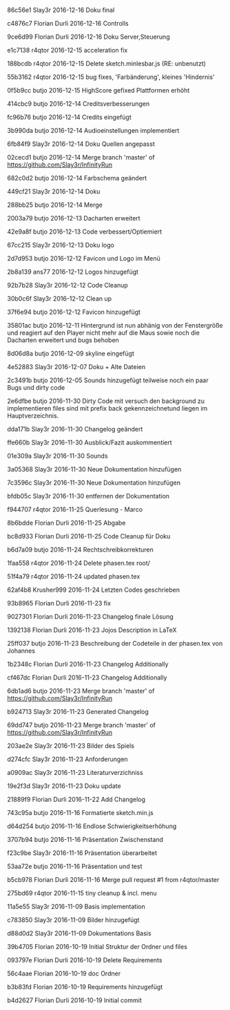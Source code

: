 86c56e1 Slay3r        2016-12-16 Doku final

c4876c7 Florian Durli 2016-12-16 Controlls

9ce6d99 Florian Durli 2016-12-16 Doku Server,Steuerung

e1c7138 r4qtor        2016-12-15 acceleration fix

188bcdb r4qtor        2016-12-15 Delete sketch.minlesbar.js (RE: unbenutzt)

55b3162 r4qtor        2016-12-15 bug fixes, 'Farbänderung', kleines 'Hindernis'

0f5b9cc butjo         2016-12-15 HighScore gefixed Plattformen erhöht

414cbc9 butjo         2016-12-14 Creditsverbesserungen

fc96b76 butjo         2016-12-14 Credits eingefügt

3b990da butjo         2016-12-14 Audioeinstellungen implementiert

6fb84f9 Slay3r        2016-12-14 Doku Quellen angepasst

02cecd1 butjo         2016-12-14 Merge branch 'master' of https://github.com/Slay3r/InfinityRun

682c0d2 butjo         2016-12-14 Farbschema geändert

449cf21 Slay3r        2016-12-14 Doku

288bb25 butjo         2016-12-14 Merge

2003a79 butjo         2016-12-13 Dacharten erweitert

42e9a8f butjo         2016-12-13 Code verbessert/Optiemiert

67cc215 Slay3r        2016-12-13 Doku logo

2d7d953 butjo         2016-12-12 Favicon und Logo im Menü

2b8a139 ans77         2016-12-12 Logos hinzugefügt

92b7b28 Slay3r        2016-12-12 Code Cleanup

30b0c6f Slay3r        2016-12-12 Clean up

37f6e94 butjo         2016-12-12 Favicon hinzugefügt

35801ac butjo         2016-12-11 Hintergrund ist nun abhänig von der Fenstergröße und reagiert auf den Player nicht mehr auf die Maus sowie noch die Dacharten erweitert und bugs behoben

8d06d8a butjo         2016-12-09 skyline eingefügt

4e52883 Slay3r        2016-12-07 Doku + Alte Dateien

2c3491b butjo         2016-12-05 Sounds hinzugefügt teilweise noch ein paar Bugs und dirty code

2e6dfbe butjo         2016-11-30 Dirty Code mit versuch den background zu implementieren files sind mit prefix back gekennzeichnetund liegen im Hauptverzeichnis.

dda171b Slay3r        2016-11-30 Changelog geändert

ffe660b Slay3r        2016-11-30 Ausblick/Fazit auskommentiert

01e309a Slay3r        2016-11-30 Sounds

3a05368 Slay3r        2016-11-30 Neue Dokumentation hinzufügen

7c3596c Slay3r        2016-11-30 Neue Dokumentation hinzufügen

bfdb05c Slay3r        2016-11-30 entfernen der Dokumentation

f944707 r4qtor        2016-11-25 Querlesung - Marco

8b6bdde Florian Durli 2016-11-25 Abgabe

bc8d933 Florian Durli 2016-11-25 Code Cleanup für Doku

b6d7a09 butjo         2016-11-24 Rechtschreibkorrekturen

1faa558 r4qtor        2016-11-24 Delete phasen.tex root/

51f4a79 r4qtor        2016-11-24 updated phasen.tex

62af4b8 Krusher999    2016-11-24 Letzten Codes geschrieben

93b8965 Florian Durli 2016-11-23 fix

9027301 Florian Durli 2016-11-23 Changelog finale Lösung

1392138 Florian Durli 2016-11-23 Jojos Description in LaTeX

25ff037 butjo         2016-11-23 Beschreibung der Codeteile in der phasen.tex von Johannes

1b2348c Florian Durli 2016-11-23 Changelog Additionally

cf467dc Florian Durli 2016-11-23 Changelog Additionally

6db1ad6 butjo         2016-11-23 Merge branch 'master' of https://github.com/Slay3r/InfinityRun

b924713 Slay3r        2016-11-23 Generated Changelog

69dd747 butjo         2016-11-23 Merge branch 'master' of https://github.com/Slay3r/InfinityRun

203ae2e Slay3r        2016-11-23 Bilder des Spiels

d274cfc Slay3r        2016-11-23 Anforderungen

a0909ac Slay3r        2016-11-23 Literaturverzichniss

19e2f3d Slay3r        2016-11-23 Doku update

21889f9 Florian Durli 2016-11-22 Add Changelog

743c95a butjo         2016-11-16 Formatierte sketch.min.js

d64d254 butjo         2016-11-16 Endlose Schwierigkeitserhöhung

3707b94 butjo         2016-11-16 Präsentation Zwischenstand

f23c9be Slay3r        2016-11-16 Präsentation überarbeitet

53aa72e butjo         2016-11-16 Präsentation und test

b5cb978 Florian Durli 2016-11-16 Merge pull request #1 from r4qtor/master

275bd69 r4qtor        2016-11-15 tiny cleanup & incl. menu

11a5e55 Slay3r        2016-11-09 Basis implementation

c783850 Slay3r        2016-11-09 Bilder hinzugefügt

d88d0d2 Slay3r        2016-11-09 Dokumentations Basis

39b4705 Florian       2016-10-19 Initial Struktur der Ordner und files

093797e Florian Durli 2016-10-19 Delete Requirements

56c4aae Florian       2016-10-19 doc Ordner

b3b83fd Florian       2016-10-19 Requirements hinzugefügt

b4d2627 Florian Durli 2016-10-19 Initial commit

